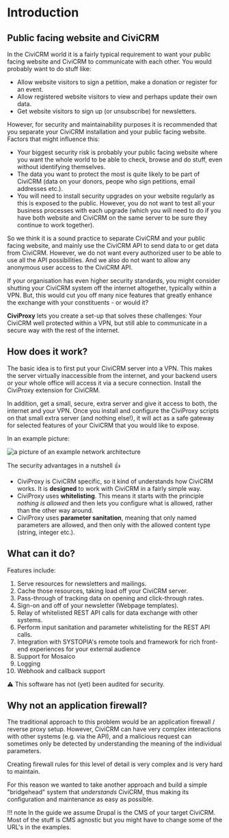 # Introduction

## Public facing website and CiviCRM
In the CiviCRM world it is a fairly typical requirement to want your public facing website and CiviCRM to communicate with each other.
You would probably want to do stuff like:

* Allow website visitors to sign a petition, make a donation or register for an event.
* Allow registered website visitors to view and perhaps update their own data.
* Get website visitors to sign up (or unsubscribe) for newsletters.

However, for security and maintainability purposes it is recommended that you separate your CiviCRM installation and your public facing website. Factors that might influence this:

* Your biggest security risk is probably your public facing website where you want the whole world to be able to check, browse and do stuff, even without identifying themselves.
* The data you want to protect the most is quite likely to be part of CiviCRM (data on your donors, peope who sign petitions, email addresses etc.).
* You will need to install security upgrades on your website regularly as this is exposed to the public. However, you do not want to test all your business processes with each upgrade (which you will need to do if you have both website and CiviCRM on the same server to be sure they continue to work together).

So we think it is a sound practice to separate CiviCRM and your public facing website, and mainly use the CiviCRM API to send data to or get data from CiviCRM. However, we do not want every authorized user to be able to use all the API possibilities. And we also do not want to allow any anonymous user access to the CiviCRM API.

If your organisation has even higher security standards, you might consider shutting your CiviCRM system off the internet altogether, typically within a VPN. But, this would cut you off many nice features that greatly enhance the exchange with your constituents - or would it? 

**CiviProxy** lets you create a set-up that solves these challenges: Your CiviCRM well protected within a VPN, but still able to communicate in a secure way with the rest of the internet.
## How does it work?
The basic idea is to first put your CiviCRM server into a VPN. This makes the server virtually inaccessible from the internet, and your backend users or your whole office will access it via a secure connection. Install the CiviProxy extension for CiviCRM.

In addition, get a small, secure, extra server and give it access to both, the internet and your VPN. Once you install and configure the CiviProxy scripts on that small extra server (and nothing else!), it will act as a safe gateway for selected features of your CiviCRM that you would like to expose.

In an example picture:

![a picture of an example network architecture](img/network.png)
    
The security advantages in a nutshell :thumbsup:

* CiviProxy is CiviCRM specific, so it kind of understands how CiviCRM works. It is **designed** to work with CiviCRM in a fairly simple way.
* CiviProxy uses **whitelisting**. This means it starts with the principle _nothing is allowed_ and then lets you configure what is allowed, rather than the other way around.
* CiviProxy uses **parameter sanitation**, meaning that only named parameters are allowed, and then only with the allowed content type (string, integer etc.).
## What can it do?
Features include:

1. Serve resources for newsletters and mailings.
1. Cache those resources, taking load off your CiviCRM server.
1. Pass-through of tracking data on opening and click-through rates.
1. Sign-on and off of your newsletter (Webpage templates).
1. Relay of whitelisted REST API calls for data exchange with other systems.
1. Perform input sanitation and parameter whitelisting for the REST API calls.
2. Integration with SYSTOPIA's remote tools and framework for rich front-end experiences for your external audience
3. Support for Mosaico
4. Logging
5. Webhook and callback support

⚠️ This software has not (yet) been audited for security.

## Why not an application firewall?
The traditional approach to this problem would be an application firewall / reverse proxy setup. However, CiviCRM can have very complex interactions with other systems (e.g. via the API), and a malicious request can sometimes only be detected by understanding the meaning of the individual parameters.

Creating firewall rules for this level of detail is very complex and is very hard to maintain.

For this reason we wanted to take another approach and build a simple "bridgehead" system that *understands* CiviCRM, thus making its configuration and maintenance as easy as possible.
   
!!! note
    In the guide we assume Drupal is the CMS of your target CiviCRM. Most of the stuff is CMS agnostic but you might have to change some of the URL's in the examples. 
